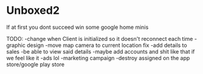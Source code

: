 # Unboxed2
If at first you dont succeed win some google home minis



TODO: 
-change when Client is initialized so it doesn't reconnect each time
-graphic design
-move map camera to current location fix
-add details to sales
-be able to view said details
-maybe add accounts and shit like that if we feel like it
-ads lol
-marketing campaign
-destroy assigned on the app store/google play store
